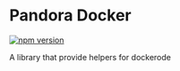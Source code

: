Pandora Docker
=========
[![npm version](https://badge.fury.io/js/%40carlipa%2Fpandora-docker.svg)](https://badge.fury.io/js/%40carlipa%2Fpandora-docker)

A library that provide helpers for dockerode
